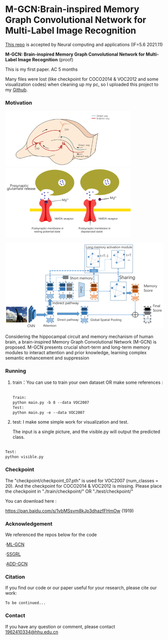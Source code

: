 # M-GCN:Brain-inspired Memory Graph Convolutional Network for Multi-Label Image Recognition

[This repo](https://github.com/Canyizl/M-GCN) is accepted by Neural computing and applications (IF=5.6 2021.11)

**M-GCN: Brain-inspired Memory Graph Convolutional Network for Multi-Label Image Recognition**  (proof)

This is my first paper. AC 5 months 

Many files were lost (like checkpoint for COCO2014 & VOC2012 and some visualization codes) when cleaning up my pc, so I uploaded this project to my [Github](https://github.com/Canyizl).




### Motivation

<p float="left">
<img src="readme_img/figure3.png" alt="hippocampal" width="400px" />  
<img src="readme_img/figure2.png" alt="NMDA" width="400px"/>
</p>



<img src="readme_img/figure5.png" alt="Preview model" width="800px" />

 Considering the hippocampal circuit and memory mechanism of human brain, a brain-inspired Memory Graph Convolutional Network (M-GCN) is proposed. M-GCN presents crucial short-term and long-term memory modules to interact attention and prior knowledge, learning complex semantic enhancement and suppression



### Running

1. train：You can use to train your own dataset OR make some references :

   ```
   
   Train:
   python main.py -b 8 --data VOC2007 
   Test:
   python main.py -e --data VOC2007
   
   ```
   
   

2. test: I make some simple work for visualization and test. 

   The input is a single picture, and the visible.py will output the predicted class.

  ```

  Test:
  python visible.py

  ```



### Checkpoint

The "checkpoint/checkpoint_07.pth" is used for VOC2007 (num_classes = 20). And the checkpoint for COCO2014 & VOC2012 is missing.
Please place the checkpoint in "./train/checkpoint/" OR "./test/checkpoint/"

You can download here :

https://pan.baidu.com/s/1vbMSsvm8kJp3dhazfFHmOw (1919)



### Acknowledgement

We referenced the repos below for the code

·[ML-GCN](https://github.com/Megvii-Nanjing/ML-GCN)

·[SSGRL](https://github.com/HCPLab-SYSU/SSGRL)

·[ADD-GCN](https://github.com/Yejin0111/ADD-GCN)



### Citation

If you find our code or our paper useful for your research, please cite our work:

```
To be continued...
```



### Contact

If you have any question or comment, please contact 1962410334@hhu.edu.cn
